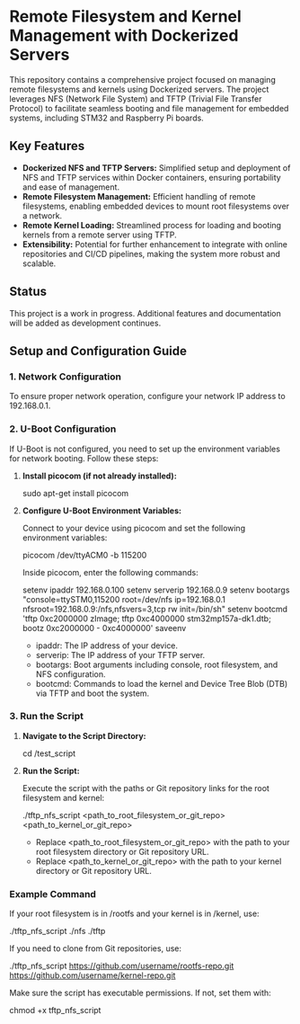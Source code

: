 # Remote Filesystem and Kernel Management with Dockerized Servers

This repository contains a comprehensive project focused on managing remote filesystems and kernels using Dockerized servers. The project leverages NFS (Network File System) and TFTP (Trivial File Transfer Protocol) to facilitate seamless booting and file management for embedded systems, including STM32 and Raspberry Pi boards.

## Key Features
- **Dockerized NFS and TFTP Servers:** Simplified setup and deployment of NFS and TFTP services within Docker containers, ensuring portability and ease of management.
- **Remote Filesystem Management:** Efficient handling of remote filesystems, enabling embedded devices to mount root filesystems over a network.
- **Remote Kernel Loading:** Streamlined process for loading and booting kernels from a remote server using TFTP.
- **Extensibility:** Potential for further enhancement to integrate with online repositories and CI/CD pipelines, making the system more robust and scalable.

## Status
This project is a work in progress. Additional features and documentation will be added as development continues.


## Setup and Configuration Guide

### 1. **Network Configuration**

To ensure proper network operation, configure your network IP address to 192.168.0.1.

### 2. **U-Boot Configuration**

If U-Boot is not configured, you need to set up the environment variables for network booting. Follow these steps:

1. **Install picocom (if not already installed):**

   
   sudo apt-get install picocom



2. **Configure U-Boot Environment Variables:**

   Connect to your device using picocom and set the following environment variables:

   picocom /dev/ttyACM0 -b 115200



   Inside picocom, enter the following commands:


   setenv ipaddr 192.168.0.100
   setenv serverip 192.168.0.9
   setenv bootargs "console=ttySTM0,115200 root=/dev/nfs ip=192.168.0.1 nfsroot=192.168.0.9:/nfs,nfsvers=3,tcp rw init=/bin/sh"
   setenv bootcmd 'tftp 0xc2000000 zImage; tftp 0xc4000000 stm32mp157a-dk1.dtb; bootz 0xc2000000 - 0xc4000000'
   saveenv



   - ipaddr: The IP address of your device.
   - serverip: The IP address of your TFTP server.
   - bootargs: Boot arguments including console, root filesystem, and NFS configuration.
   - bootcmd: Commands to load the kernel and Device Tree Blob (DTB) via TFTP and boot the system.

### 3. **Run the Script**

1. **Navigate to the Script Directory:**

   
   cd /test_script



2. **Run the Script:**

   Execute the script with the paths or Git repository links for the root filesystem and kernel:

   
   ./tftp_nfs_script <path_to_root_filesystem_or_git_repo> <path_to_kernel_or_git_repo>



   - Replace <path_to_root_filesystem_or_git_repo> with the path to your root filesystem directory or Git repository URL.
   - Replace <path_to_kernel_or_git_repo> with the path to your kernel directory or Git repository URL.

### Example Command

If your root filesystem is in /rootfs and your kernel is in /kernel, use:

./tftp_nfs_script ./nfs ./tftp



If you need to clone from Git repositories, use:

./tftp_nfs_script https://github.com/username/rootfs-repo.git https://github.com/username/kernel-repo.git



Make sure the script has executable permissions. If not, set them with:

chmod +x tftp_nfs_script
